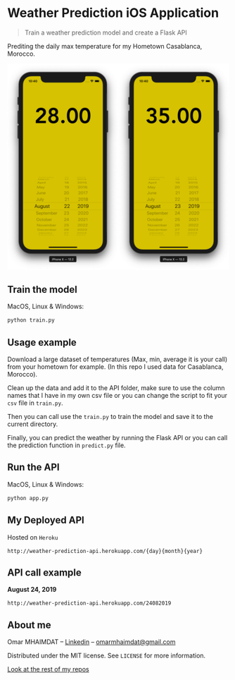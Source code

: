 # Weather Prediction iOS Application
> Train a weather prediction model and create a Flask API

Prediting the daily max temperature for my Hometown Casablanca, Morocco.

![Final Results](final-result.png)

## Train the model

MacOS, Linux & Windows:

```sh
python train.py
```

## Usage example

Download a large dataset of temperatures (Max, min, average it is your call) from your hometown for example. (In this repo I used data for Casablanca, Morocco).

Clean up the data and add it to the API folder, make sure to use the column names that I have in my own csv file or you can change the script to fit your `csv` file in `train.py`.

Then you can call use the `train.py` to train the model and save it to the current directory.

Finally, you can predict the weather by running the Flask API or you can call the prediction function in `predict.py` file.

## Run the API
MacOS, Linux & Windows:

```sh
python app.py
```

## My Deployed API

Hosted on `Heroku`

```
http://weather-prediction-api.herokuapp.com/{day}{month}{year}
```
## API call example

**August 24, 2019**

```
http://weather-prediction-api.herokuapp.com/24082019
```

## About me

Omar MHAIMDAT – [Linkedin](https://www.linkedin.com/in/omarmhaimdat/) – omarmhaimdat@gmail.com

Distributed under the MIT license. See ``LICENSE`` for more information.

[Look at the rest of my repos](https://github.com/omarmhaimdat/)
